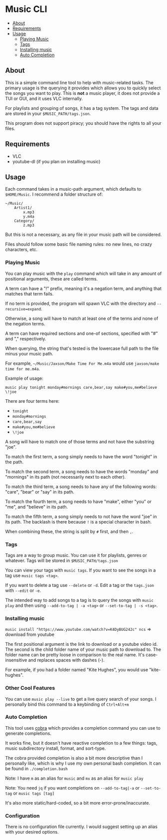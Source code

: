 # Music CLI

-   [About](#about)
-   [Requirements](#requirements)
-   [Usage](#usage)
    -   [Playing Music](#playing-music)
    -   [Tags](#tags)
    -   [Installing music](#installing-music)
    -   [Auto Completion](#auto-completion)

## About

This is a simple command line tool to help with music-related tasks.
The primary usage is the querying it provides which allows you to quickly
select the songs you want to play. This is **not** a music player, it does
not provide a TUI or GUI, and it uses VLC internally.

For playlists and grouping of songs, it has a tag system. The tags and data are stored in your `$MUSIC_PATH/tags.json`.

This program does not support piracy; you should have the rights to all your files.

## Requirements

-   VLC
-   youtube-dl (if you plan on installing music)

## Usage

Each command takes in a music-path argument, which defaults to `$HOME/Music`.
I recommend a folder structure of:

```text
~/Music/
    Artist1/
        x.mp3
        y.m4a
    Category/
        z.mp3
```

But this is not a necessary, as any file in your music path will be considered.

Files should follow some basic file naming rules: no new lines, no crazy characters, etc.

### Playing Music

You can play music with the `play` command which will take in
any amount of positional arguments, these are called terms.

A term can have a "!" prefix, meaning it's a negation term, and anything
that matches that term fails.

If no term is provided, the program will spawn VLC with the directory
and `--recursive=expand`.

Otherwise, a song will have to match at least one of the terms and none
of the negation terms.

A term can have required sections and one-of sections, specified with "#" and
"," respectively.

When querying, the string that's tested is the lowercase full path to the file
minus your music path.

For example, `~/Music/Jaxson/Make Time For Me.m4a` would use
`jaxson/make time for me.m4a`.

Example of usage:

```shell
music play tonight monday#mornings care,bear,say make#you,me#believe \!joe
```

There are four terms here:

-   `tonight`
-   `monday#mornings`
-   `care,bear,say`
-   `make#you,me#believe`
-   `\!joe`

A song will have to match one of those terms and not have the substring "joe".

To match the first term, a song simply needs to have the word "tonight" in the path.

To match the second term, a song needs to have the words "monday" and "mornings" in its path (not necessarily next to each other).

To match the third term, a song needs to have any of the following words: "care", "bear" or "say" in its path.

To match the fourth term, a song needs to have "make", either "you" or "me", and "believe" in its path.

To match the fifth term, a song simply needs to not have the word "joe" in its path. The backlash is there because `!` is a special character in bash.

When combining these, the string is split by `#` first, and then `,`.

### Tags

Tags are a way to group music. You can use it for playlists, genres or whatever. Tags will be stored in `$MUSIC_PATH/tags.json`

You can view your tags with `music tags`. If you want to see the songs in a tag
use `music tags <tag>`.

If you want to delete a tag use `--delete` or `-d`. Edit a tag or the `tags.json`
with `--edit` or `-e`.

The intended way to add songs to a tag is to query the songs with `music play`
and then using `--add-to-tag | -a <tag>` or `--set-to-tag | -s <tag>`.

### Installing music

`music install "https://www.youtube.com/watch?v=K4DyBUG242c" ncs` => download from youtube

The first positional argument is the link to download or a youtube video id. The
second is the child folder name of your music path to download to. The folder
name can be pretty loose in comparison to the real name. It's case-insensitive
and replaces spaces with dashes (-).

For example, if you had a folder named "Kite Hughes", you would use "kite-hughes".

### Other Cool Features

You can use `music play --live` to get a live query search of your songs.
I personally bind this command to a keybinding of `Ctrl+Alt+m`

### Auto Completion

This tool uses [cobra](https://github.com/spf13/cobra) which provides a
completion command you can use to generate completions.

It works fine, but it doesn't have reactive completion to a few things:
tags, music subdirectory install, format, and sort-type.

The cobra provided completion is also a bit more descriptive than I personally
like, which is why I use my own personal bash completion. It can be found in
`./completion.bash`

Note: I have `m` as an alias for `music` and `mx` as an alias for `music play`

Note: You need `jq` if you want completions on `--add-to-tag|-a` or
`--set-to-tag` or `music tags [tag]`

It's also more static/hard-coded, so a bit more error-prone/inaccurate.

### Configuration

There is no configuration file currently. I would suggest setting up an alias
with your desired options.
